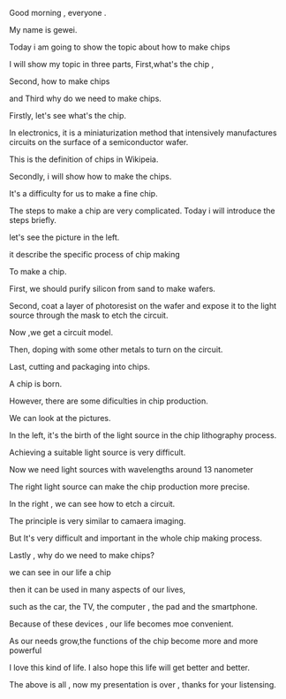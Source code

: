 Good morning ,  everyone . 

My name is gewei.

Today  i am going to show the topic about how to make chips

I will show my topic in three parts, First,what's the chip , 

Second, how to make chips 

and Third why do we need to make chips.

Firstly, let's see what's the chip.

In electronics, it is a miniaturization method that intensively manufactures circuits on the surface of a semiconductor wafer.

This is the definition of chips in Wikipeia.



Secondly, i will show how to make the chips.

It's a difficulty for us to make a fine chip.

The steps to make a chip are very complicated. Today i will introduce the steps briefly.

let's see the picture in the left.

 it describe the specific process of chip making

 To make a chip.



First,  we should purify silicon from sand to make wafers.

Second, coat a layer of photoresist on the wafer and expose it to the light source through the mask to etch the circuit. 



Now ,we get a circuit model.

Then, doping with some other metals to turn on the circuit.

Last, cutting and packaging into chips. 

A chip is born.



However, there are some dificulties in chip production.

We can look at  the pictures. 

In the left, it's the birth of the light source in the chip lithography process.

Achieving a suitable light source is very difficult. 

Now we need light sources with wavelengths around 13 nanometer

The right light source can make the chip production more precise.

In the right , we can see how to etch a circuit. 

The principle is very similar to camaera imaging.

But It's very difficult and important  in the whole chip making process.



Lastly , why do we need to make chips?

we can see in our life  a chip 

then it  can be used in many aspects of our lives,

such as the car, the TV, the computer , the pad and the smartphone.

Because of these devices , our life becomes moe convenient.

As our needs grow,the functions of the chip become more and more powerful

I love this kind of life. I also hope this life will get better and better.



The above is all , now my presentation is over , thanks for your listensing.

